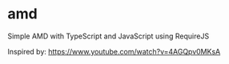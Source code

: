 amd
===

Simple AMD with TypeScript and JavaScript using RequireJS

Inspired by: https://www.youtube.com/watch?v=4AGQpv0MKsA
